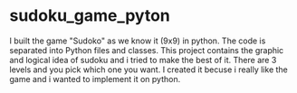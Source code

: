 # sudoku_game_pyton
I built the game "Sudoko" as we know it (9x9) in python. The code is separated into Python files and classes.
This project contains the graphic and logical idea of sudoku and i tried to make the best of it. 
There are 3 levels and you pick which one you want. 
I created it becuse i really like the game and i wanted to implement it on python. 
